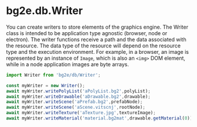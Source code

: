 # bg2e.db.Writer

You can create writers to store elements of the graphics engine. The Writer class is intended to be application type agnostic (browser, node or electron). The writer functions receive a path and the data associated with the resource. The data type of the resource will depend on the resource type and the execution environment. For example, in a browser, an image is represented by an instance of `Image`, which is also an `<img>` DOM element, while in a node application images are byte arrays.

```js
import Writer from 'bg2e/db/Writer';

const myWriter = new Writer();
await myWriter.writePolyList('aPolyList.bg2',polyList);
await myWriter.writeDrawable('aDrawable.bg2',drawable);
await myWriter.writeScene('aPrefab.bg2',prefabNode);
await myWriter.writeScene('aScene.vitscnj',rootNode);
await myWriter.writeTexture('aTexture.jpg',textureImage);
await myWriter.writeMaterial('material.bg2mat',drawable.getMaterial(0));
```

